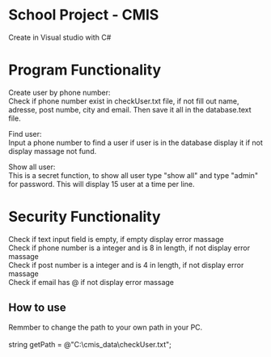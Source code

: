 # School Project - CMIS

Create in Visual studio with C#

# Program Functionality
Create user by phone number: <br />
Check if phone number exist in checkUser.txt file, if not fill out name, adresse, post numbe, city and email. Then save it all in the database.text file.

Find user:<br />
Input a phone number to find a user if user is in the database display it if not display massage not fund.

Show all user:<br />
This is a secret function, to show all user type "show all" and type "admin" for password. This will display 15 user at a time per line.

# Security Functionality
Check if text input field is empty, if empty display error massage<br />
Check if phone number is a integer and is 8 in length, if not display error massage<br />
Check if post number is a integer and is 4 in length, if not display error massage<br />
Check if email has @ if not display error massage


## How to use
Remmber to change the path to your own path in your PC.<br /><br /> string getPath = @"C:\cmis_data\checkUser.txt"; 




